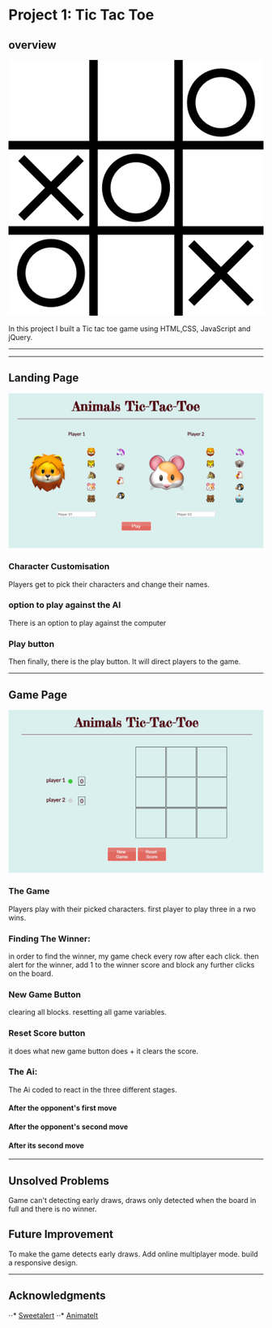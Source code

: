 # Project 1: Tic Tac Toe
## overview 



![alt text](Images/tic-tac-toe.png "Tic-Tac-Toe")

In this project I built a Tic tac toe game using HTML,CSS, JavaScript and jQuery. 


***
***



## Landing Page

![alt text](Images/landingpage.png "Tic-Tac-Toe")

### Character Customisation 
Players get to pick their characters and change their names.

### option to play against the AI
There is an option to play against the computer 

### Play button 
Then finally, there is the play button. It will direct players to the game. 

***

## Game Page 

![alt text](Images/game.png "Tic-Tac-Toe")

### The Game
Players play with their picked characters. first player to play three in a rwo wins.

### Finding The Winner:
in order to find the winner, my game check every row after each click. then alert for the winner, add 1 to the winner score and block any further clicks on the board.

### New Game Button
clearing all blocks. resetting all game variables.

### Reset Score button
it does what new game button does + it clears the score.

### The Ai:
The Ai coded to react in the three different stages.
#### After the opponent's first move
#### After the opponent's second move
#### After its second move

***

## Unsolved Problems 
Game can't detecting early draws, draws only detected when the board in full and there is no winner.


## Future Improvement 
To make the game detects early draws.
Add online multiplayer mode.
build a responsive design.

***

## Acknowledgments
⋅⋅* [Sweetalert](https://sweetalert.js.org)
⋅⋅* [AnimateIt](https://daneden.github.io/animate.css/)



